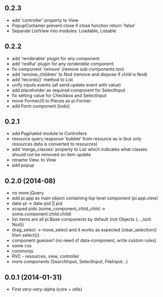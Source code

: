 ## 0.2.3
* add 'controller' property to View
* PopupContainer prevent close if close function return 'false' 
* Separate ListView into modules: Loadable, Listable

## 0.2.2
* add 'renderable' plugin for any component
* add 'restful' plugin for any _renderable_ component
* fix component 'remove' (remove sub-components too)
* add 'remove_children' to Nod (remove and dispose if child is Nod)
* add 'records()' method to List
* unify inputs events (all send update event with value)
* add placeholder as required component for SelectInput
* fix setting value for Checkbox and SelectInput 
* move FormerJS to Pieces as pi.Former
* add Form component [todo]

## 0.2.1 
* add Paginated module to Controllers
* resource query response 'bubble' from resource as is (but only resources data is converted to resources)
* add 'merge_classes' property to List which indicates what classes should not be removed on item update
*  rename View.<Some> to <Some>View
*  add popup  

## 0.2.0 (2014-08)
* no more jQuery
* add pi.app as main object containing top level component (pi.app.view)
* data-pi -> data-pid || pid
* scoped pids (some_component_child_child -> some.component.child.child)
* list items are all pi.Base components by default (not Objects {...,nod: Nod})
* drag_select -> move_select and it works as expected (clear_selection() then select())
* component guesser! (no need of data-component, write custom rules)
* some css
* commonjs
* RVC - resources, view, controller
* more components (SearchInput, SelectInput, FileInput...)

## 0.0.1 (2014-01-31)
* First very-very-alpha (core + utils)